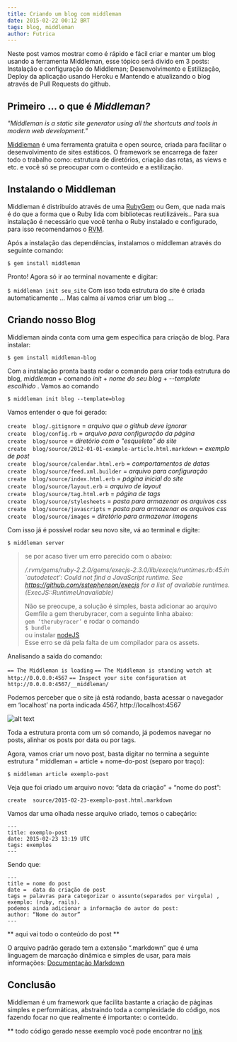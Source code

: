 ```yaml
---
title: Criando um blog com middleman
date: 2015-02-22 00:12 BRT
tags: blog, middleman
author: Futrica
---
```


Neste post vamos mostrar como é rápido e fácil criar e manter um blog usando a ferramenta Middleman, esse tópico será divido em 3 posts: Instalação e configuração do Middleman; Desenvolvimento e Estilização, Deploy da aplicação usando Heroku e Mantendo e atualizando o blog através de Pull Requests do github.

## Primeiro ... o que é *Middleman?*

*"Middleman is a static site generator using all the shortcuts and tools in modern web development."*

[Middleman](https://middlemanapp.com/) é uma ferramenta gratuita e open source, criada para facilitar o desenvolvimento de sites estáticos.
O framework se encarrega de fazer todo o trabalho como: estrutura de diretórios, criação das rotas, as views e etc. e você só se preocupar com o conteúdo e a estilização.

## Instalando o Middleman

Middleman é distribuído através de uma [RubyGem](https://rubygems.org/) ou Gem, que nada mais é do que a forma que o Ruby lida com bibliotecas reutilizáveis..
Para sua instalação é necessário que você tenha o Ruby instalado e configurado, para isso recomendamos o [RVM](https://rvm.io/rvm/install).

Após a instalação das dependências, instalamos o middleman através do seguinte comando:

`$ gem install middleman`

Pronto! Agora só ir ao terminal novamente e digitar:

`$ middleman init seu_site`
Com isso toda estrutura do site é criada automaticamente … Mas calma aí vamos criar um blog … 

## Criando nosso Blog
Middleman ainda conta com uma gem específica para criação de blog. Para instalar:

`$ gem install middleman-blog`

Com a instalação pronta basta rodar o comando para criar toda estrutura do blog, *middleman* + comando *init* + *nome do seu blog* + *--template escolhido* . Vamos ao comando

`$ middleman init blog --template=blog`

Vamos entender o que foi gerado:


`create  blog/.gitignore` = *arquivo que o github deve ignorar* <br />
`create  blog/config.rb` = *arquivo para configuração da página*<br />
`create  blog/source` = *diretório com o "esqueleto" do site*<br />
`create  blog/source/2012-01-01-example-article.html.markdown` = *exemplo de post* <br />
`create  blog/source/calendar.html.erb` = *comportamentos de datas*<br />
`create  blog/source/feed.xml.builder` = *arquivo para configuração*<br />
`create  blog/source/index.html.erb` = *página inicial do site*<br />
`create  blog/source/layout.erb` = *arquivo de layout*<br />
`create  blog/source/tag.html.erb` = *página de tags*<br />
`create  blog/source/stylesheets`  = *pasta para armazenar os arquivos css*<br />
`create  blog/source/javascripts` = *pasta para armazenar os arquivos css*<br />
`create  blog/source/images` = *diretório para armazenar imagens* <br />



Com isso já é possível rodar seu novo site, vá ao terminal e digite:

`$ middleman server`


> se por acaso tiver um erro parecido com o abaixo:
>
> */.rvm/gems/ruby-2.2.0/gems/execjs-2.3.0/lib/execjs/runtimes.rb:45:in `autodetect': Could not find a JavaScript runtime. See https://github.com/sstephenson/execjs for a list of available runtimes. (ExecJS::RuntimeUnavailable)*
>
> Não se preocupe, a solução é simples, basta adicionar ao arquivo Gemfile a gem therubyracer, com a seguinte linha abaixo: <br />
> `gem ‘therubyracer’`
> e rodar o comando <br />
> `$ bundle` <br />
> ou instalar [nodeJS](http://nodejs.org/) <br />
> Esse erro se dá pela falta de um compilador para os assets.

Analisando a saída do comando:

`== The Middleman is loading`
`== The Middleman is standing watch at http://0.0.0.0:4567`
`== Inspect your site configuration at http://0.0.0.0:4567/__middleman/`


Podemos perceber que o site já está rodando, basta acessar o navegador em ‘localhost’ na porta indicada 4567, http://localhost:4567

 ![alt text](/images/blog.png "blog no ar!") 

Toda a estrutura pronta com um só comando, já podemos navegar no posts, alinhar os posts por data ou por tags.

Agora, vamos criar um novo post, basta digitar no termina a seguinte estrutura “ middleman + article + nome-do-post (separo por traço):

`$ middleman article exemplo-post`

Veja que foi criado um arquivo novo: “data da criação” + “nome do post”:

`create  source/2015-02-23-exemplo-post.html.markdown`

Vamos dar uma olhada nesse arquivo criado, temos o cabeçário:

```
---
title: exemplo-post
date: 2015-02-23 13:19 UTC
tags: exemplos
--- 
```

Sendo que:

```
---
title = nome do post
date =  data da criação do post
tags = palavras para categorizar o assunto(separados por virgula) , exemplo: (ruby, rails).
podemos ainda adicionar a informação do autor do post:
author: “Nome do autor”
---
```

** aqui vai todo o conteúdo do post **


O arquivo padrão gerado tem a extensão “.markdown” que é uma linguagem de marcação dinâmica e simples de usar, para mais informações: [Documentação Markdown](https://help.github.com/articles/github-flavored-markdown/)

## Conclusão 

Middleman é um framework que facilita bastante a criação de páginas simples e performáticas, abstraindo toda a complexidade do código, nos fazendo focar no que realmente é importante: o conteúdo.

** todo código gerado nesse exemplo você pode encontrar no [link](https://github.com/futrica/exemplo_blog)
